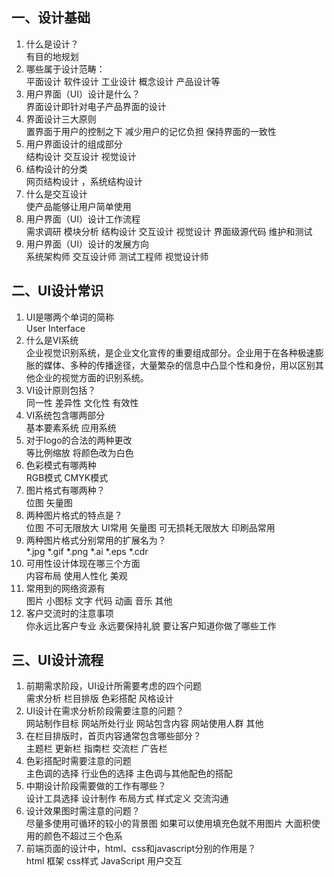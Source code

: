 ## 一、设计基础

1. 什么是设计？  
有目的地规划
2. 哪些属于设计范畴：  
平面设计 软件设计 工业设计 概念设计 产品设计等
3. 用户界面（UI）设计是什么？  
界面设计即针对电子产品界面的设计
4. 界面设计三大原则  
置界面于用户的控制之下 减少用户的记忆负担 保持界面的一致性   
5. 用户界面设计的组成部分    
 结构设计  交互设计 视觉设计
6. 结构设计的分类  
网页结构设计 ，系统结构设计
7. 什么是交互设计  
使产品能够让用户简单使用
8. 用户界面（UI）设计工作流程  
需求调研  模块分析 结构设计 交互设计 视觉设计 界面级源代码 维护和测试
9. 用户界面（UI）设计的发展方向  
系统架构师 交互设计师 测试工程师 视觉设计师
## 二、UI设计常识

1. UI是哪两个单词的简称  
User Interface
2. 什么是VI系统  
企业视觉识别系统，是企业文化宣传的重要组成部分。企业用于在各种极速膨胀的媒体、多种的传播途径，大量繁杂的信息中凸显个性和身份，用以区别其他企业的视觉方面的识别系统。
3. VI设计原则包括？  
同一性  差异性 文化性  有效性
4. VI系统包含哪两部分  
基本要素系统 应用系统 
5. 对于logo的合法的两种更改  
等比例缩放  将颜色改为白色
6. 色彩模式有哪两种  
RGB模式  CMYK模式
7. 图片格式有哪两种？  
位图 矢量图
8. 两种图片格式的特点是？  
位图 不可无限放大 UI常用  矢量图 可无损耗无限放大 印刷品常用
9. 两种图片格式分别常用的扩展名为？  
*.jpg *.gif *.png      *.ai *.eps *.cdr
10. 可用性设计体现在哪三个方面  
内容布局 使用人性化 美观
11. 常用到的网络资源有  
图片  小图标 文字 代码 动画 音乐 其他
12. 客户交流时的注意事项  
你永远比客户专业  永远要保持礼貌  要让客户知道你做了哪些工作
## 三、UI设计流程

1. 前期需求阶段，UI设计所需要考虑的四个问题  
需求分析  栏目排版  色彩搭配 风格设计 
2. UI设计在需求分析阶段需要注意的问题？  
网站制作目标  网站所处行业 网站包含内容  网站使用人群  其他
3. 在栏目排版时，首页内容通常包含哪些部分？  
主题栏  更新栏  指南栏 交流栏 广告栏
4. 色彩搭配时需要注意的问题   
主色调的选择  行业色的选择  主色调与其他配色的搭配
5. 中期设计阶段需要做的工作有哪些？  
设计工具选择  设计制作 布局方式 样式定义  交流沟通
6. 设计效果图时需注意的问题？  
尽量多使用可循环的较小的背景图  如果可以使用填充色就不用图片  大面积使用的颜色不超过三个色系
7. 前端页面的设计中，html、css和javascript分别的作用是？  
html 框架  css样式  JavaScript 用户交互

